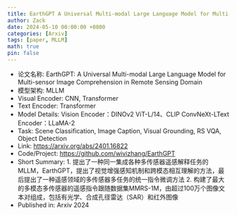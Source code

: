 ```yaml
---
title: EarthGPT A Universal Multi-modal Large Language Model for Multi-sensor Image Comprehension in Remote Sensing Domain
author: Zack
date: 2024-05-10 00:00:00 +0800
categories: [Arxiv]
tags: [paper, MLLM]
math: true
pin: false
---
```

- 论文名称: EarthGPT: A Universal Multi-modal Large Language Model for Multi-sensor Image Comprehension in Remote Sensing Domain
- 模型架构: MLLM
- Visual Encoder: CNN, Transformer
- Text Encoder: Transformer
- Model Details: Vision Encoder：DINOv2 ViT-L/14、CLIP ConvNeXt-LText Encoder：LLaMA-2
- Task: Scene Classification, Image Caption, Visual Grounding, RS VQA, Object Detection
- Link: https://arxiv.org/abs/2401.16822
- Code/Project: https://github.com/wivizhang/EarthGPT
- Short Summary: 1. 提出了一种同一集成各种多传感器遥感解释任务的MLLM，EarthGPT，提出了视觉增强感知机制和跨模态相互理解的方法，最后提出了一种遥感领域的多传感器多任务的统一指令微调方法 2. 构建了最大的多模态多传感器的遥感指令跟随数据集MMRS-1M，由超过100万个图像文本对组成，包括有光学、合成孔径雷达（SAR）和红外图像
- Published in: Arxiv 2024

